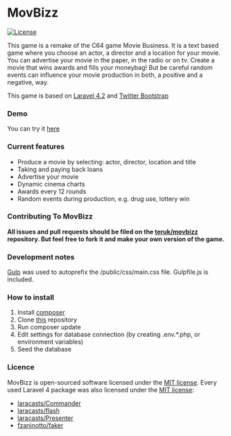 MovBizz
=====================
[![License](https://poser.pugx.org/laravel/framework/license.svg)](https://packagist.org/packages/laravel/framework)

This game is a remake of the C64 game Movie Business. It is a text based game where you choose an actor, a director and a location for your movie. You can advertise your movie in the paper, in the radio or on tv. Create a movie that wins awards and fills your moneybag! But be careful random events can influence your movie production in both, a positive and a negative, way.

This game is based on [Laravel 4.2](http://laravel.com) and [Twitter Bootstrap](http://getbootstrap.com)

### Demo

You can try it [here](http://movbizz.sebbmeyer.de)

### Current features

- Produce a movie by selecting: actor, director, location and title
- Taking and paying back loans
- Advertise your movie
- Dynamic cinema charts
- Awards every 12 rounds
- Random events during production, e.g. drug use, lottery win

### Contributing To MovBizz

**All issues and pull requests should be filed on the [teruk/movbizz](https://github.com/teruk/movbizz) repository. But feel free to fork it and make your own version of the game.** 

### Development notes

[Gulp](http://gulpjs.com/) was used to autoprefix the /public/css/main.css file. Gulpfile.js is included.

### How to install

1. Install [composer](https://getcomposer.org/)
2. Clone [this](https://github.com/teruk/movbizz) repository
3. Run composer update
4. Edit settings for database connection (by creating .env.*.php, or environment variables)
5. Seed the database

### Licence

MovBizz is open-sourced software licensed under the [MIT license](http://opensource.org/licenses/MIT). Every used Laravel 4 package was also licensed under the [MIT license](http://opensource.org/licenses/MIT):

- [laracasts/Commander](https://github.com/laracasts/Commander)
- [laracasts/flash](https://github.com/laracasts/flash)
- [laracasts/Presenter](https://github.com/laracasts/Presenter)
- [fzaninotto/faker](https://github.com/fzaninotto/Faker)
